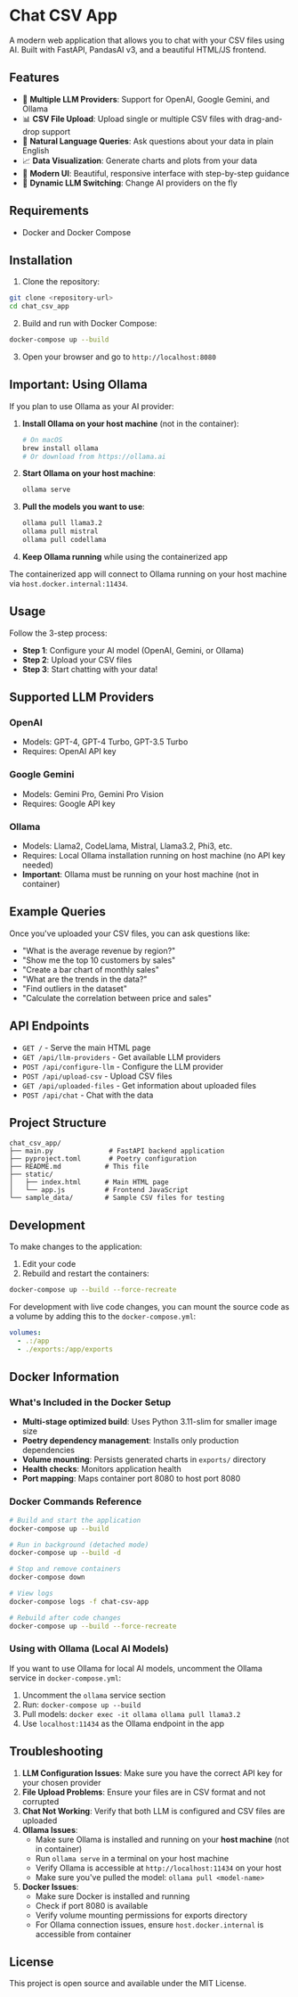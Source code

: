 # Chat CSV App

A modern web application that allows you to chat with your CSV files using AI. Built with FastAPI, PandasAI v3, and a beautiful HTML/JS frontend.

## Features

- 🤖 **Multiple LLM Providers**: Support for OpenAI, Google Gemini, and Ollama
- 📊 **CSV File Upload**: Upload single or multiple CSV files with drag-and-drop support
- 💬 **Natural Language Queries**: Ask questions about your data in plain English
- 📈 **Data Visualization**: Generate charts and plots from your data
- 🎨 **Modern UI**: Beautiful, responsive interface with step-by-step guidance
- 🔄 **Dynamic LLM Switching**: Change AI providers on the fly

## Requirements

- Docker and Docker Compose

## Installation

1. Clone the repository:
```bash
git clone <repository-url>
cd chat_csv_app
```

2. Build and run with Docker Compose:
```bash
docker-compose up --build
```

3. Open your browser and go to `http://localhost:8080`

## Important: Using Ollama

If you plan to use Ollama as your AI provider:

1. **Install Ollama on your host machine** (not in the container):
   ```bash
   # On macOS
   brew install ollama
   # Or download from https://ollama.ai
   ```

2. **Start Ollama on your host machine**:
   ```bash
   ollama serve
   ```

3. **Pull the models you want to use**:
   ```bash
   ollama pull llama3.2
   ollama pull mistral
   ollama pull codellama
   ```

4. **Keep Ollama running** while using the containerized app

The containerized app will connect to Ollama running on your host machine via `host.docker.internal:11434`.

## Usage

Follow the 3-step process:
   - **Step 1**: Configure your AI model (OpenAI, Gemini, or Ollama)
   - **Step 2**: Upload your CSV files
   - **Step 3**: Start chatting with your data!

## Supported LLM Providers

### OpenAI
- Models: GPT-4, GPT-4 Turbo, GPT-3.5 Turbo
- Requires: OpenAI API key

### Google Gemini
- Models: Gemini Pro, Gemini Pro Vision
- Requires: Google API key

### Ollama
- Models: Llama2, CodeLlama, Mistral, Llama3.2, Phi3, etc.
- Requires: Local Ollama installation running on host machine (no API key needed)
- **Important**: Ollama must be running on your host machine (not in container)

## Example Queries

Once you've uploaded your CSV files, you can ask questions like:

- "What is the average revenue by region?"
- "Show me the top 10 customers by sales"
- "Create a bar chart of monthly sales"
- "What are the trends in the data?"
- "Find outliers in the dataset"
- "Calculate the correlation between price and sales"

## API Endpoints

- `GET /` - Serve the main HTML page
- `GET /api/llm-providers` - Get available LLM providers
- `POST /api/configure-llm` - Configure the LLM provider
- `POST /api/upload-csv` - Upload CSV files
- `GET /api/uploaded-files` - Get information about uploaded files
- `POST /api/chat` - Chat with the data

## Project Structure

```
chat_csv_app/
├── main.py              # FastAPI backend application
├── pyproject.toml       # Poetry configuration
├── README.md           # This file
├── static/
│   ├── index.html      # Main HTML page
│   └── app.js          # Frontend JavaScript
└── sample_data/        # Sample CSV files for testing
```

## Development

To make changes to the application:

1. Edit your code
2. Rebuild and restart the containers:
```bash
docker-compose up --build --force-recreate
```

For development with live code changes, you can mount the source code as a volume by adding this to the `docker-compose.yml`:
```yaml
volumes:
  - .:/app
  - ./exports:/app/exports
```

## Docker Information

### What's Included in the Docker Setup

- **Multi-stage optimized build**: Uses Python 3.11-slim for smaller image size
- **Poetry dependency management**: Installs only production dependencies
- **Volume mounting**: Persists generated charts in `exports/` directory
- **Health checks**: Monitors application health
- **Port mapping**: Maps container port 8080 to host port 8080

### Docker Commands Reference

```bash
# Build and start the application
docker-compose up --build

# Run in background (detached mode)
docker-compose up --build -d

# Stop and remove containers
docker-compose down

# View logs
docker-compose logs -f chat-csv-app

# Rebuild after code changes
docker-compose up --build --force-recreate
```

### Using with Ollama (Local AI Models)

If you want to use Ollama for local AI models, uncomment the Ollama service in `docker-compose.yml`:

1. Uncomment the `ollama` service section
2. Run: `docker-compose up --build`
3. Pull models: `docker exec -it ollama ollama pull llama3.2`
4. Use `localhost:11434` as the Ollama endpoint in the app

## Troubleshooting

1. **LLM Configuration Issues**: Make sure you have the correct API key for your chosen provider
2. **File Upload Problems**: Ensure your files are in CSV format and not corrupted
3. **Chat Not Working**: Verify that both LLM is configured and CSV files are uploaded
4. **Ollama Issues**: 
   - Make sure Ollama is installed and running on your **host machine** (not in container)
   - Run `ollama serve` in a terminal on your host machine
   - Verify Ollama is accessible at `http://localhost:11434` on your host
   - Make sure you've pulled the model: `ollama pull <model-name>`
5. **Docker Issues**: 
   - Make sure Docker is installed and running
   - Check if port 8080 is available
   - Verify volume mounting permissions for exports directory
   - For Ollama connection issues, ensure `host.docker.internal` is accessible from container

## License

This project is open source and available under the MIT License.
